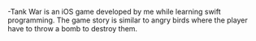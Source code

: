 -Tank War is an iOS game developed by me while learning swift programming. The game story is similar to angry birds where the player have to throw a bomb to destroy them.

